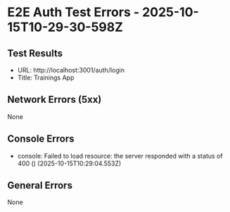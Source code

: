 # E2E Auth Test Errors - 2025-10-15T10-29-30-598Z

## Test Results
- URL: http://localhost:3001/auth/login
- Title: Trainings App

## Network Errors (5xx)
None

## Console Errors
- console: Failed to load resource: the server responded with a status of 400 () (2025-10-15T10:29:04.553Z)

## General Errors
None
